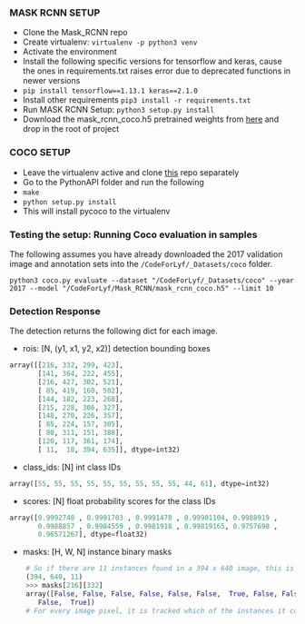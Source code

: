 ### MASK RCNN SETUP

* Clone the Mask_RCNN repo
* Create virtualenv: `virtualenv -p python3 venv`
* Activate the environment
* Install the following specific versions for tensorflow and keras, cause the ones in requirements.txt raises error due to deprecated functions in newer versions
* `pip install tensorflow==1.13.1 keras==2.1.0`
* Install other requirements `pip3 install -r requirements.txt`
* Run MASK RCNN Setup: `python3 setup.py install`
* Download the mask_rcnn_coco.h5 pretrained weights from [here](https://github.com/matterport/Mask_RCNN/releases) and drop in the root of project

### COCO SETUP
* Leave the virtualenv active and clone [this](https://github.com/waleedka/coco) repo separately
* Go to the PythonAPI folder and run the following
* `make`
* `python setup.py install`
* This will install pycoco to the virtualenv

### Testing the setup: Running Coco evaluation in samples

The following assumes you have already downloaded the 2017 validation image and annotation sets into the `/CodeForLyf/_Datasets/coco` folder.

`python3 coco.py evaluate --dataset "/CodeForLyf/_Datasets/coco" --year 2017 --model "/CodeForLyf/Mask_RCNN/mask_rcnn_coco.h5" --limit 10`


### Detection Response
The detection returns the following dict for each image.
* rois: [N, (y1, x1, y2, x2)] detection bounding boxes

```python
array([[216, 332, 299, 423],
       [141, 364, 222, 455],
       [216, 427, 302, 521],
       [ 85, 419, 160, 502],
       [144, 182, 223, 268],
       [215, 228, 306, 327],
       [148, 270, 226, 357],
       [ 85, 224, 157, 305],
       [ 80, 311, 151, 388],
       [120, 117, 361, 174],
       [ 11,  18, 394, 635]], dtype=int32)
```
* class_ids: [N] int class IDs

```python
array([55, 55, 55, 55, 55, 55, 55, 55, 55, 44, 61], dtype=int32)
```

* scores: [N] float probability scores for the class IDs

```python
array([0.9992748 , 0.9991703 , 0.9991478 , 0.99901104, 0.9988919 ,
       0.9988857 , 0.9984559 , 0.9981918 , 0.99819165, 0.9757698 ,
       0.96571267], dtype=float32)
```
* masks: [H, W, N] instance binary masks

```python
    # So if there are 11 instances found in a 394 x 640 image, this is what the shape of the mask looks like.
    (394, 640, 11)
    >>> masks[216][332]
    array([False, False, False, False, False, False,  True, False, False,
       False,  True])
    # For every image pixel, it is tracked which of the instances it contains through the boolean mask. So ideally, if you traverse through the tensor as masks[x][y][0], you should get the mask for the first instance.
```